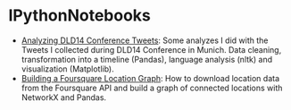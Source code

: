 IPythonNotebooks
================

* <a href="http://nbviewer.ipython.org/github/furukama/IPythonNotebooks/blob/master/Analyzing%20DLD14%20Conference%20Tweets.ipynb">Analyzing DLD14 Conference Tweets</a>: Some analyzes I did with the Tweets I collected during DLD14 Conference in Munich. Data cleaning, transformation into a timeline (Pandas), language analysis (nltk) and visualization (Matplotlib).
* <a href="http://nbviewer.ipython.org/github/furukama/IPythonNotebooks/blob/master/Building%20a%20Foursquare%20Location%20Graph.ipynb">Building a Foursquare Location Graph</a>: How to download location data from the Foursquare API and build a graph of connected locations with NetworkX and Pandas.

